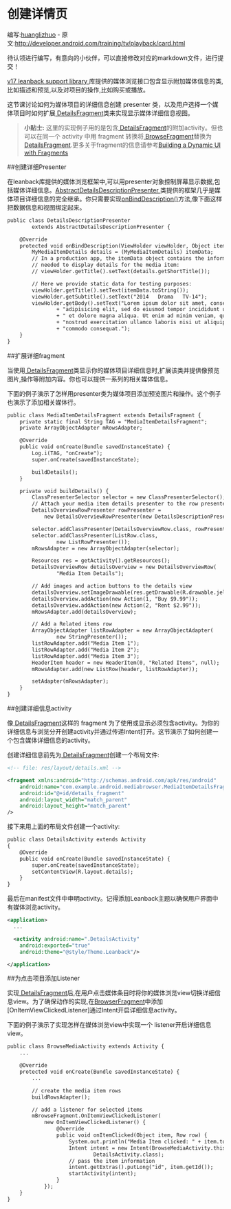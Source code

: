 # 创建详情页

编写:[huanglizhuo](https://github.com/huanglizhuo) - 原文:<http://developer.android.com/training/tv/playback/card.html>

待认领进行编写，有意向的小伙伴，可以直接修改对应的markdown文件，进行提交！

[ v17 leanback support library ](http://developer.android.com/tools/support-library/features.html#v17-leanback)库提供的媒体浏览接口包含显示附加媒体信息的类,比如描述和预览,以及对项目的操作,比如购买或播放。


这节课讨论如何为媒体项目的详细信息创建 presenter 类，以及用户选择一个媒体项目时如何扩展[ DetailsFragment](http://developer.android.com/reference/android/support/v17/leanback/app/DetailsFragment.html)类来实现显示媒体详细信息视图。

> **小贴士:** 这里的实现例子用的是包含[ DetailsFragment](http://developer.android.com/reference/android/support/v17/leanback/app/DetailsFragment.html)的附加activity。但也可以在同一个 activity 中用 fragment 转换将[ BrowseFragment](http://developer.android.com/reference/android/support/v17/leanback/app/BrowseFragment.html)替换为[ DetailsFragment](http://developer.android.com/reference/android/support/v17/leanback/app/DetailsFragment.html).更多关于fragment的信息请参考[Building a Dynamic UI with Fragments](http://developer.android.com/training/basics/fragments/fragment-ui.html#Replace)

##创建详细Presenter

在leanback库提供的媒体浏览框架中,可以用presenter对象控制屏幕显示数据,包括媒体详细信息。[AbstractDetailsDescriptionPresenter ](http://developer.android.com/reference/android/support/v17/leanback/widget/AbstractDetailsDescriptionPresenter.html)类提供的框架几乎是媒体项目详细信息的完全继承。你只需要实现[onBindDescription()]()方法,像下面这样把数据信息和视图绑定起来。

```xml
public class DetailsDescriptionPresenter
        extends AbstractDetailsDescriptionPresenter {

    @Override
    protected void onBindDescription(ViewHolder viewHolder, Object itemData) {
        MyMediaItemDetails details = (MyMediaItemDetails) itemData;
        // In a production app, the itemData object contains the information
        // needed to display details for the media item:
        // viewHolder.getTitle().setText(details.getShortTitle());

        // Here we provide static data for testing purposes:
        viewHolder.getTitle().setText(itemData.toString());
        viewHolder.getSubtitle().setText("2014   Drama   TV-14");
        viewHolder.getBody().setText("Lorem ipsum dolor sit amet, consectetur "
                + "adipisicing elit, sed do eiusmod tempor incididunt ut labore "
                + " et dolore magna aliqua. Ut enim ad minim veniam, quis "
                + "nostrud exercitation ullamco laboris nisi ut aliquip ex ea "
                + "commodo consequat.");
    }
}
```

##扩展详细fragment

当使用[ DetailsFragment](http://developer.android.com/reference/android/support/v17/leanback/app/DetailsFragment.html)类显示你的媒体项目详细信息时,扩展该类并提供像预览图片,操作等附加内容。你也可以提供一系列的相关媒体信息。

下面的例子演示了怎样用presenter类为媒体项目添加预览图片和操作。这个例子也演示了添加相关媒体行。

```xml
public class MediaItemDetailsFragment extends DetailsFragment {
    private static final String TAG = "MediaItemDetailsFragment";
    private ArrayObjectAdapter mRowsAdapter;

    @Override
    public void onCreate(Bundle savedInstanceState) {
        Log.i(TAG, "onCreate");
        super.onCreate(savedInstanceState);

        buildDetails();
    }

    private void buildDetails() {
        ClassPresenterSelector selector = new ClassPresenterSelector();
        // Attach your media item details presenter to the row presenter:
        DetailsOverviewRowPresenter rowPresenter =
            new DetailsOverviewRowPresenter(new DetailsDescriptionPresenter());

        selector.addClassPresenter(DetailsOverviewRow.class, rowPresenter);
        selector.addClassPresenter(ListRow.class,
                new ListRowPresenter());
        mRowsAdapter = new ArrayObjectAdapter(selector);

        Resources res = getActivity().getResources();
        DetailsOverviewRow detailsOverview = new DetailsOverviewRow(
                "Media Item Details");

        // Add images and action buttons to the details view
        detailsOverview.setImageDrawable(res.getDrawable(R.drawable.jelly_beans));
        detailsOverview.addAction(new Action(1, "Buy $9.99"));
        detailsOverview.addAction(new Action(2, "Rent $2.99"));
        mRowsAdapter.add(detailsOverview);

        // Add a Related items row
        ArrayObjectAdapter listRowAdapter = new ArrayObjectAdapter(
                new StringPresenter());
        listRowAdapter.add("Media Item 1");
        listRowAdapter.add("Media Item 2");
        listRowAdapter.add("Media Item 3");
        HeaderItem header = new HeaderItem(0, "Related Items", null);
        mRowsAdapter.add(new ListRow(header, listRowAdapter));

        setAdapter(mRowsAdapter);
    }
}
```

##创建详细信息activity

像[ DetailsFragment](http://developer.android.com/reference/android/support/v17/leanback/app/DetailsFragment.html)这样的 fragment 为了使用或显示必须包含activity。为你的详细信息与浏览分开创建activity并通过传递Intent打开。这节演示了如何创建一个包含媒体详细信息的activity。

创建详细信息前先为[ DetailsFragment](http://developer.android.com/reference/android/support/v17/leanback/app/DetailsFragment.html)创建一个布局文件:

```xml
<!-- file: res/layout/details.xml -->

<fragment xmlns:android="http://schemas.android.com/apk/res/android"
    android:name="com.example.android.mediabrowser.MediaItemDetailsFragment"
    android:id="@+id/details_fragment"
    android:layout_width="match_parent"
    android:layout_height="match_parent"
/>
```

接下来用上面的布局文件创建一个activity:

```xml
public class DetailsActivity extends Activity
{
    @Override
    public void onCreate(Bundle savedInstanceState) {
        super.onCreate(savedInstanceState);
        setContentView(R.layout.details);
    }
}
```

最后在manifest文件中申明activity。记得添加Leanback主题以确保用户界面中有媒体浏览activity。

```xml
<application>
  ...

  <activity android:name=".DetailsActivity"
    android:exported="true"
    android:theme="@style/Theme.Leanback"/>

</application>
```

##为点击项目添加Listener

实现[ DetailsFragment](http://developer.android.com/reference/android/support/v17/leanback/app/DetailsFragment.html)后,在用户点击媒体条目时将你的媒体浏览view切换详细信息view。为了确保动作的实现,在[BrowserFragment]()中添加[OnItemViewClickedListener]通过Intent开启详细信息activity。


下面的例子演示了实现怎样在媒体浏览view中实现一个 listener开启详细信息view。

```xml
public class BrowseMediaActivity extends Activity {
    ...

    @Override
    protected void onCreate(Bundle savedInstanceState) {
        ...

        // create the media item rows
        buildRowsAdapter();

        // add a listener for selected items
        mBrowseFragment.OnItemViewClickedListener(
            new OnItemViewClickedListener() {
                @Override
                public void onItemClicked(Object item, Row row) {
                    System.out.println("Media Item clicked: " + item.toString());
                    Intent intent = new Intent(BrowseMediaActivity.this,
                            DetailsActivity.class);
                    // pass the item information
                    intent.getExtras().putLong("id", item.getId());
                    startActivity(intent);
                }
            });
    }
}
```